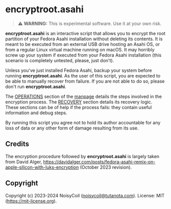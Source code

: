# encryptroot.asahi

> ⚠️ **WARNING:** This is experimental software. Use it at your own risk.

**encryptroot.asahi** is an interactive script that allows you to encrypt the root partition of your Fedora Asahi installation without deleting its contents. It is meant to be executed from an external USB drive hosting an Asahi OS, or from a regular Linux virtual machine running on macOS. It may horribly screw up your system if executed from your Fedora Asahi installation (this scenario is completely untested, please, just don't).

Unless you've just installed Fedora Asahi, backup your system before running **encryptroot.asahi**. As the user of this script, you are expected to be able to manually recover from failure. If you are not able to do so, please don't run **encryptroot.asahi**.

The [OPERATIONS](docs/encryptroot.asahi.8.md#operations) section of the [manpage](docs/encryptroot.asahi.8.md) details the steps involved in the encryption process. The [RECOVERY](docs/encryptroot.asahi.8.md#recovery) section details its recovery logic. These sections can be of help if the process fails: they contain useful information and debug steps.

By running this script you agree not to hold its author accountable for any loss of data or any other form of damage resulting from its use.

## Credits

The encryption procedure followed by **encryptroot.asahi** is largely taken from David Alger, <https://davidalger.com/posts/fedora-asahi-remix-on-apple-silicon-with-luks-encryption> (October 2023 revision).

## Copyright

Copyright (c) 2023-2024 NoisyCoil (<noisycoil@tutanota.com>). License: MIT (<https://mit-license.org>).
